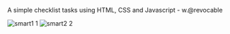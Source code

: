 A simple checklist tasks using HTML, CSS and Javascript - w.@revocable

![smart1 1](https://user-images.githubusercontent.com/99039864/201554466-789cd91d-8d94-465a-bd84-b211c3a61b4d.png)
![smart2 2](https://user-images.githubusercontent.com/99039864/201554548-c11ada4c-1e7f-4685-ad97-072b625c625d.png)

